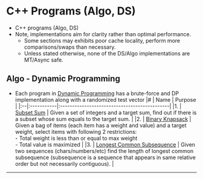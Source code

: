 C++ Programs (Algo, DS)
===================
- C++ programs (Algo, DS)
- Note, implementations aim for clarity rather than optimal performance.
  - Some sections may exhibits poor cache locality, perform more comparisons/swaps than necessary.
  - Unless stated otherwise, none of the DS/Algo implementations are MT/Async safe.

Algo - Dynamic Programming
--------------------------------------------
- Each program in [Dynamic Programming](./dyn_prog) has a brute-force and DP implementation along with a randomized test vector
  |#  | Name       | Purpose                                      |
  |:--|:-----------|:---------------------------------------------|
  |1. |  [Subset Sum](./dyn_prog/dyn_subset_sum.cc)  | Given a set of integers and a target sum, find out if there is a subset whose sum equals to the target sum.                       | 
  |2. |  [Binary Knapsack](./dyn_prog/dyn_knapsack_01.cc) | Given a bag of items (each item has a weight and value) and a target weight, select items with following 2 restrictions: <br> - Total weight is less than or equal to max weight <br> - Total value is maximized  |
  |3. |  [Longest Common Subsequence](./dyn_prog/dyn_longest_common_subsequence.cc) | Given two sequences (chars/numbers/etc) find the length of longest common subsequence (subsequence is a sequence that appears in same relative order but not necessarily contiguous). |

----------------------------------------------------------------------------------------

